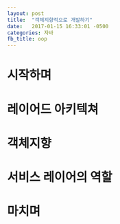 ```yaml
---
layout: post
title:  "객체지향적으로 개발하기"
date:   2017-01-15 16:33:01 -0500
categories: 자바
fb_title: oop
---
```



# 시작하며

# 레이어드 아키텍쳐

# 객체지향

# 서비스 레이어의 역할

# 마치며

